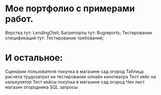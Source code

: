 # Мое портфолио с примерами работ.
Верстка тут: LendingOteli;
Багрепорты тут: Bugreports;
Тестирование спецификаций тут: Тестирование требований;

# И остальное:
Сценарии пользователя покупка в магазине сад огород
Таблица расчета трудозатрат на тестирование олнайн кинотеатра
Тест кейс на калькулятор
Тест кейсы покупка в магазине сад огород
Чек лист магазин огородника
SQL запросы
